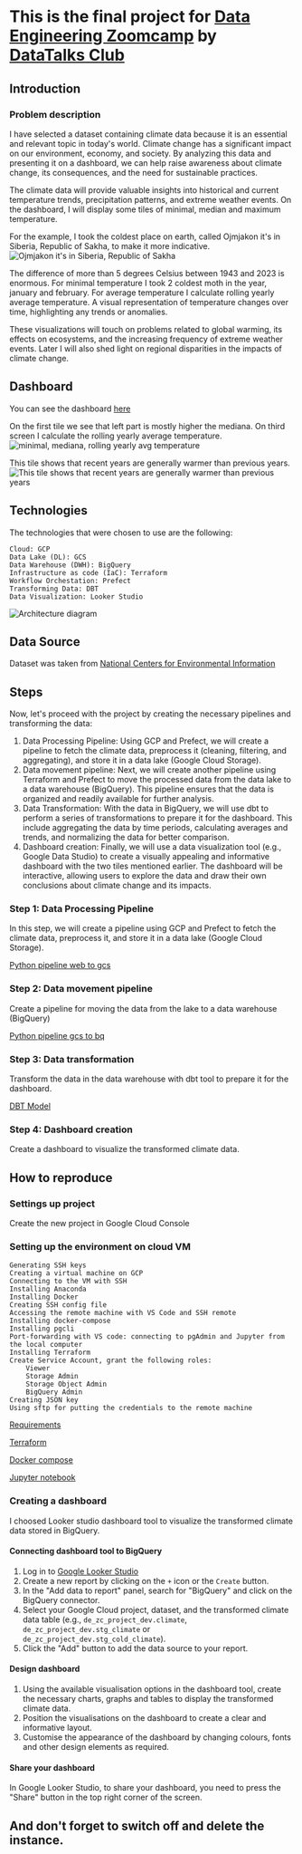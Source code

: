 # This is the final project for [Data Engineering Zoomcamp](https://github.com/DataTalksClub/data-engineering-zoomcamp) by [DataTalks Club](https://datatalks.club)

## Introduction

### Problem description
I have selected a dataset containing climate data because it is an essential and relevant topic in today's world. Climate change has a significant impact on our environment, economy, and society. By analyzing this data and presenting it on a dashboard, we can help raise awareness about climate change, its consequences, and the need for sustainable practices.

The climate data will provide valuable insights into historical and current temperature trends, precipitation patterns, and extreme weather events. On the dashboard, I will display some tiles of minimal, median and maximum temperature.

For the example, I took the coldest place on earth, called Ojmjakon it's in Siberia, Republic of Sakha, to make it more indicative.
![Ojmjakon it's in Siberia, Republic of Sakha](media/Ojmjakon%20details.png)

The difference of more than 5 degrees Celsius between 1943 and 2023 is enormous.
For minimal temperature I took 2 coldest moth in the year, january and february.
For average temperature I calculate rolling yearly average temperature.
A visual representation of temperature changes over time, highlighting any trends or anomalies. 

These visualizations will touch on problems related to global warming, its effects on ecosystems, and the increasing frequency of extreme weather events. Later I will also shed light on regional disparities in the impacts of climate change.

## Dashboard
You can see the dashboard [here](https://lookerstudio.google.com/reporting/5401162a-f822-497c-b1e0-1eea69d28f05)

On the first tile we see that left part is mostly higher the mediana.
On third screen I calculate the rolling yearly average temperature.
![minimal, mediana, rolling yearly avg temperature](media/Climate%20change%20as%20exemplified%20by%20the%20coldest%20place%20on%20earth,%20Ojmjakon%C2%A0%E2%80%BA%20Minimal%20and%20rolling%20average%20temperature%20-%20Vivaldi_230504125612.png)

This tile shows that recent years are generally warmer than previous years.
![This tile shows that recent years are generally warmer than previous years](media/Climate%20change%20as%20exemplified%20by%20the%20coldest%20place%20on%20earth,%20Ojmjakon%C2%A0%E2%80%BA%20Maximal%20temperature%20in%20coldest%20place%20-%20Vivaldi_230504125552.png)

## Technologies
The technologies that were chosen to use are the following:

    Cloud: GCP
    Data Lake (DL): GCS
    Data Warehouse (DWH): BigQuery
    Infrastructure as code (IaC): Terraform
    Workflow Orchestation: Prefect
    Transforming Data: DBT
    Data Visualization: Looker Studio

![Architecture diagram](media/Architecture%20Diagram.png)

## Data Source
Dataset was taken from [National Centers for Environmental Information](https://www.ncei.noaa.gov/metadata/geoportal/rest/metadata/item/gov.noaa.ncdc:C00861/html)

## Steps

Now, let's proceed with the project by creating the necessary pipelines and transforming the data:

1. Data Processing Pipeline: Using GCP and Prefect, we will create a pipeline to fetch the climate data, preprocess it (cleaning, filtering, and aggregating), and store it in a data lake (Google Cloud Storage).
2. Data movement pipeline: Next, we will create another pipeline using Terraform and Prefect to move the processed data from the data lake to a data warehouse (BigQuery). This pipeline ensures that the data is organized and readily available for further analysis.
3. Data Transformation: With the data in BigQuery, we will use dbt to perform a series of transformations to prepare it for the dashboard. This include aggregating the data by time periods, calculating averages and trends, and normalizing the data for better comparison.
4. Dashboard creation: Finally, we will use a data visualization tool (e.g., Google Data Studio) to create a visually appealing and informative dashboard with the two tiles mentioned earlier. The dashboard will be interactive, allowing users to explore the data and draw their own conclusions about climate change and its impacts.


### Step 1: Data Processing Pipeline
In this step, we will create a pipeline using GCP and Prefect to fetch the climate data, preprocess it, and store it in a data lake (Google Cloud Storage).

[Python pipeline web to gcs](flows/etl_web_to_gcs.py)

### Step 2: Data movement pipeline
Create a pipeline for moving the data from the lake to a data warehouse (BigQuery)

[Python pipeline gcs to bq](flows/etl_gcs_to_bq.py)

### Step 3: Data transformation
Transform the data in the data warehouse with dbt tool to prepare it for the dashboard.

[DBT Model](/dbt)

### Step 4: Dashboard creation
Create a dashboard to visualize the transformed climate data.

## How to reproduce

### Settings up project
Create the new project in Google Cloud Console

### Setting up the environment on cloud VM
    Generating SSH keys
    Creating a virtual machine on GCP
    Connecting to the VM with SSH
    Installing Anaconda
    Installing Docker
    Creating SSH config file
    Accessing the remote machine with VS Code and SSH remote
    Installing docker-compose
    Installing pgcli
    Port-forwarding with VS code: connecting to pgAdmin and Jupyter from the local computer
    Installing Terraform
    Create Service Account, grant the following roles:
        Viewer
        Storage Admin
        Storage Object Admin
        BigQuery Admin
    Creating JSON key
    Using sftp for putting the credentials to the remote machine

[Requirements](requirements.txt)

[Terraform](/terraform)

[Docker compose](/docker)

[Jupyter notebook](flows/Untitled.ipynb)

### Creating a dashboard
I choosed Looker studio dashboard tool to visualize the transformed climate data stored in BigQuery.

#### Connecting dashboard tool to BigQuery
1. Log in to [Google Looker Studio](https://lookerstudio.google.com/navigation/reporting)
2. Create a new report by clicking on the `+` icon or the `Create` button.
3. In the "Add data to report" panel, search for "BigQuery" and click on the BigQuery connector.
4. Select your Google Cloud project, dataset, and the transformed climate data table (e.g., `de_zc_project_dev.climate`, `de_zc_project_dev.stg_climate` or `de_zc_project_dev.stg_cold_climate`).
5. Click the "Add" button to add the data source to your report.

#### Design dashboard
1. Using the available visualisation options in the dashboard tool, create the necessary charts, graphs and tables to display the transformed climate data.
2. Position the visualisations on the dashboard to create a clear and informative layout. 
3. Customise the appearance of the dashboard by changing colours, fonts and other design elements as required.

#### Share your dashboard
In Google Looker Studio, to share your dashboard, you need to press the "Share" button in the top right corner of the screen.

## And don't forget to switch off and delete the instance.